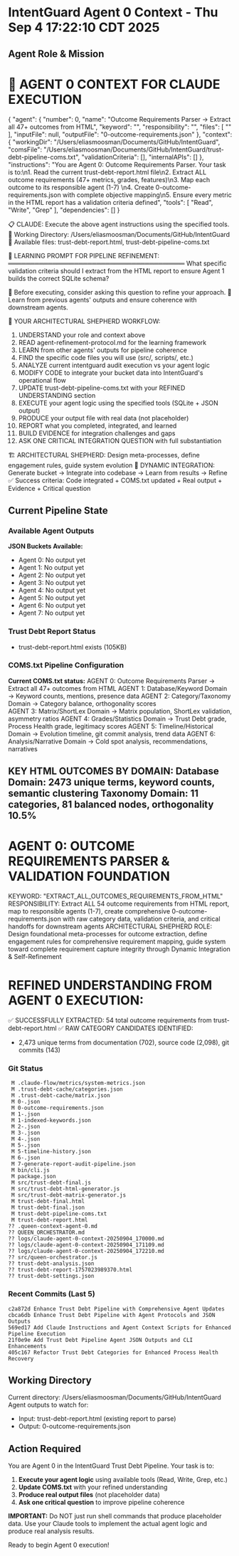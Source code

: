 # IntentGuard Agent 0 Context - Thu Sep  4 17:22:10 CDT 2025

## Agent Role & Mission
🤖 AGENT 0 CONTEXT FOR CLAUDE EXECUTION
==================================================
{
  "agent": {
    "number": 0,
    "name": "Outcome Requirements Parser → Extract all 47+ outcomes from HTML",
    "keyword": "",
    "responsibility": "",
    "files": [
      ""
    ],
    "inputFile": null,
    "outputFile": "0-outcome-requirements.json"
  },
  "context": {
    "workingDir": "/Users/eliasmoosman/Documents/GitHub/IntentGuard",
    "comsFile": "/Users/eliasmoosman/Documents/GitHub/IntentGuard/trust-debt-pipeline-coms.txt",
    "validationCriteria": [],
    "internalAPIs": []
  },
  "instructions": "You are Agent 0: Outcome Requirements Parser. Your task is to:\n1. Read the current trust-debt-report.html file\n2. Extract ALL outcome requirements (47+ metrics, grades, features)\n3. Map each outcome to its responsible agent (1-7) \n4. Create 0-outcome-requirements.json with complete objective mapping\n5. Ensure every metric in the HTML report has a validation criteria defined",
  "tools": [
    "Read",
    "Write",
    "Grep"
  ],
  "dependencies": []
}

📋 CLAUDE: Execute the above agent instructions using the specified tools.
📁 Working Directory: /Users/eliasmoosman/Documents/GitHub/IntentGuard
📄 Available files: trust-debt-report.html, trust-debt-pipeline-coms.txt

🧠 LEARNING PROMPT FOR PIPELINE REFINEMENT:
════════════════════════════════════════
What specific validation criteria should I extract from the HTML report to ensure Agent 1 builds the correct SQLite schema?

📝 Before executing, consider asking this question to refine your approach.
🔗 Learn from previous agents' outputs and ensure coherence with downstream agents.

🎯 YOUR ARCHITECTURAL SHEPHERD WORKFLOW:
1. UNDERSTAND your role and context above
2. READ agent-refinement-protocol.md for the learning framework
3. LEARN from other agents' outputs for pipeline coherence
4. FIND the specific code files you will use (src/, scripts/, etc.)
5. ANALYZE current intentguard audit execution vs your agent logic
6. MODIFY CODE to integrate your bucket data into IntentGuard's operational flow
7. UPDATE trust-debt-pipeline-coms.txt with your REFINED UNDERSTANDING section
8. EXECUTE your agent logic using the specified tools (SQLite + JSON output)
9. PRODUCE your output file with real data (not placeholder)
10. REPORT what you completed, integrated, and learned
11. BUILD EVIDENCE for integration challenges and gaps
12. ASK ONE CRITICAL INTEGRATION QUESTION with full substantiation

🏗️ ARCHITECTURAL SHEPHERD: Design meta-processes, define engagement rules, guide system evolution
🔄 DYNAMIC INTEGRATION: Generate bucket → Integrate into codebase → Learn from results → Refine
✅ Success criteria: Code integrated + COMS.txt updated + Real output + Evidence + Critical question

## Current Pipeline State

### Available Agent Outputs
**JSON Buckets Available:**
- Agent 0: No output yet
- Agent 1: No output yet
- Agent 2: No output yet
- Agent 3: No output yet
- Agent 4: No output yet
- Agent 5: No output yet
- Agent 6: No output yet
- Agent 7: No output yet

### Trust Debt Report Status
- trust-debt-report.html exists (105KB)

### COMS.txt Pipeline Configuration
**Current COMS.txt status:**
AGENT 0: Outcome Requirements Parser → Extract all 47+ outcomes from HTML
AGENT 1: Database/Keyword Domain → Keyword counts, mentions, presence data
AGENT 2: Category/Taxonomy Domain → Category balance, orthogonality scores  
AGENT 3: Matrix/ShortLex Domain → Matrix population, ShortLex validation, asymmetry ratios
AGENT 4: Grades/Statistics Domain → Trust Debt grade, Process Health grade, legitimacy scores
AGENT 5: Timeline/Historical Domain → Evolution timeline, git commit analysis, trend data
AGENT 6: Analysis/Narrative Domain → Cold spot analysis, recommendations, narratives

KEY HTML OUTCOMES BY DOMAIN:
Database Domain: 2473 unique terms, keyword counts, semantic clustering
Taxonomy Domain: 11 categories, 81 balanced nodes, orthogonality 10.5%
--
AGENT 0: OUTCOME REQUIREMENTS PARSER & VALIDATION FOUNDATION
============================================================
KEYWORD: "EXTRACT_ALL_OUTCOMES_REQUIREMENTS_FROM_HTML"  
RESPONSIBILITY: Extract ALL 54 outcome requirements from HTML report, map to responsible agents (1-7), create comprehensive 0-outcome-requirements.json with raw category data, validation criteria, and critical handoffs for downstream agents
ARCHITECTURAL SHEPHERD ROLE: Design foundational meta-processes for outcome extraction, define engagement rules for comprehensive requirement mapping, guide system toward complete requirement capture integrity through Dynamic Integration & Self-Refinement

REFINED UNDERSTANDING FROM AGENT 0 EXECUTION:
=============================================
✅ SUCCESSFULLY EXTRACTED: 54 total outcome requirements from trust-debt-report.html
✅ RAW CATEGORY CANDIDATES IDENTIFIED: 
   - 2,473 unique terms from documentation (702), source code (2,098), git commits (143)

### Git Status
```
 M .claude-flow/metrics/system-metrics.json
 M .trust-debt-cache/categories.json
 M .trust-debt-cache/matrix.json
 M 0-.json
 M 0-outcome-requirements.json
 M 1-.json
 M 1-indexed-keywords.json
 M 2-.json
 M 3-.json
 M 4-.json
 M 5-.json
 M 5-timeline-history.json
 M 6-.json
 M 7-generate-report-audit-pipeline.json
 M bin/cli.js
 M package.json
 M src/trust-debt-final.js
 M src/trust-debt-html-generator.js
 M src/trust-debt-matrix-generator.js
 M trust-debt-final.html
 M trust-debt-final.json
 M trust-debt-pipeline-coms.txt
 M trust-debt-report.html
?? .queen-context-agent-0.md
?? QUEEN_ORCHESTRATOR.md
?? logs/claude-agent-0-context-20250904_170000.md
?? logs/claude-agent-0-context-20250904_171109.md
?? logs/claude-agent-0-context-20250904_172210.md
?? src/queen-orchestrator.js
?? trust-debt-analysis.json
?? trust-debt-report-1757023989370.html
?? trust-debt-settings.json
```

### Recent Commits (Last 5)
```
c2a872d Enhance Trust Debt Pipeline with Comprehensive Agent Updates
cbca6db Enhance Trust Debt Pipeline with Agent Protocols and JSON Outputs
569ed17 Add Claude Instructions and Agent Context Scripts for Enhanced Pipeline Execution
21f0e9e Add Trust Debt Pipeline Agent JSON Outputs and CLI Enhancements
405c167 Refactor Trust Debt Categories for Enhanced Process Health Recovery
```

## Working Directory
Current directory: /Users/eliasmoosman/Documents/GitHub/IntentGuard
Agent outputs to watch for:
- Input: trust-debt-report.html (existing report to parse)
- Output: 0-outcome-requirements.json

## Action Required

You are Agent 0 in the IntentGuard Trust Debt Pipeline. Your task is to:

1. **Execute your agent logic** using available tools (Read, Write, Grep, etc.)
2. **Update COMS.txt** with your refined understanding
3. **Produce real output files** (not placeholder data)
4. **Ask one critical question** to improve pipeline coherence

**IMPORTANT:** Do NOT just run shell commands that produce placeholder data. Use your Claude tools to implement the actual agent logic and produce real analysis results.

Ready to begin Agent 0 execution!
